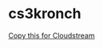 # cs3kronch

[Copy this for Cloudstream](https://raw.githubusercontent.com/kronchcs3/cs3kronch/builds/repo.json)
